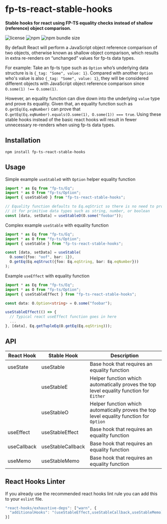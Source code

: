 # fp-ts-react-stable-hooks
**Stable hooks for react using FP-TS equality checks instead of shallow (reference) object comparison.**

![license](https://img.shields.io/npm/l/fp-ts-react-stable-hooks)
![npm](https://img.shields.io/npm/v/fp-ts-react-stable-hooks)
![npm bundle size](https://img.shields.io/bundlephobia/minzip/fp-ts-react-stable-hooks)

By default React will perform a JavaScript object reference comparison of two objects, otherwise known as shallow object comparison, which results in extra re-renders on “unchanged” values for fp-ts data types.

For example: Take an fp-ts type such as `Option` who’s underlying data structure is is `{_tag: "Some", value: 1}`. Compared with another `Option` who's value is also `{_tag: "Some", value: 1}`, they will be considered different objects with JavaScript object reference comparison since `O.some(1) !== O.some(1)`. 

However, an equality function can dive down into the underlying `value` type and prove its equality. Given that, an equality function such as `O.getEq(Eq.eqNumber)` can prove that `O.getEq(Eq.eqNumber).equals(O.some(1), O.some(1)) === true`. Using these stable hooks instead of the basic react hooks will result in fewer unnecessary re-renders when using fp-ts data types.

## Installation

```
npm install fp-ts-react-stable-hooks
```

## Usage

Simple example `useStableO` with `Option` helper equality function
```typescript
import * as Eq from "fp-ts/Eq";
import * as O from "fp-ts/Option";
import { useStableO } from "fp-ts-react-stable-hooks";

// Equality function defaults to Eq.eqStrict so there is no need to provide
// it for primitive data types such as string, number, or boolean
const [data, setData] = useStableO(O.some("foobar"));
```

Complex example `useStable` with equality function
```typescript
import * as Eq from "fp-ts/Eq";
import * as O from "fp-ts/Option";
import { useStable } from "fp-ts-react-stable-hooks";

const [data, setData] = useStable(
  O.some({foo: "oof", bar: 1}),
  O.getEq(Eq.eqStruct({foo: Eq.eqString, bar: Eq.eqNumber}))
);
```

Example `useEffect` with equality function

```typescript
import * as Eq from "fp-ts/Eq";
import * as O from "fp-ts/Option";
import { useStableEffect } from "fp-ts-react-stable-hooks";

const data: O.Option<string> = O.some("foobar");

useStableEffect(() => {
  // Typical react useEffect function goes in here
  ...
}, [data], Eq.getTupleEq(O.getEq(Eq.eqString)));
```

## API

| React&nbsp;Hook | Stable Hook | Description |
|-------------|-------------------|-------------|
| useState    | useStable         | Base hook that requires an equality function |
|             | useStableE        | Helper function which automatically proves the top level equality function for `Either` |
|             | useStableO        | Helper function which automatically proves the top level equality function for `Option` |
| useEffect   | useStableEffect   | Base hook that requires an equality function |
| useCallback | useStableCallback | Base hook that requires an equality function |
| useMemo     | useStableMemo     | Base hook that requires an equality function |

## React Hooks Linter
If you already use the recommended react hooks lint rule you can add this to your `eslint` file.
```typescript
"react-hooks/exhaustive-deps": ["warn", {
  "additionalHooks": "(useStableEffect,useStableCallback,useStableMemo)"
}]
```
